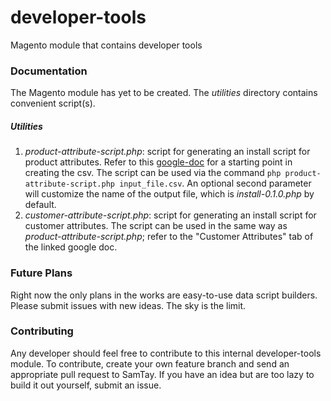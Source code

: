# developer-tools
Magento module that contains developer tools

### Documentation
The Magento module has yet to be created. The *utilities* directory contains convenient script(s).

##### Utilities
1. *product-attribute-script.php*: script for generating an install script for product attributes. Refer to this [google-doc](https://docs.google.com/a/blueacorn.com/spreadsheets/d/1QwDooHvtmwIXLMFcER9PeKrdV_DRWovvVoA9FOvfuwQ/edit?usp=sharing) for a starting point in creating the csv. The script can be used via the command ``php product-attribute-script.php input_file.csv``. An optional second parameter will customize the name of the output file, which is *install-0.1.0.php* by default.
2. *customer-attribute-script.php*: script for generating an install script for customer attributes. The script can be used in the same way as *product-attribute-script.php*; refer to the "Customer Attributes" tab of the linked google doc.

### Future Plans
Right now the only plans in the works are easy-to-use data script builders. Please submit issues with new ideas. The sky is the limit.

### Contributing
Any developer should feel free to contribute to this internal developer-tools module. To contribute, create your own feature branch and send an appropriate pull request to SamTay. If you have an idea but are too lazy to build it out yourself, submit an issue.
